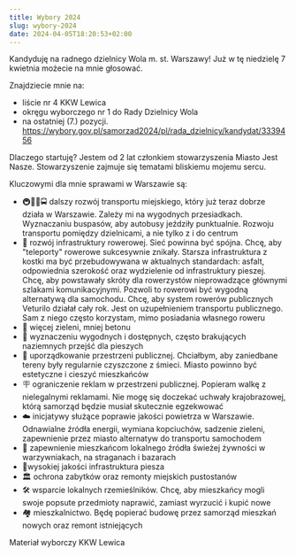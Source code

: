 ```yaml
---
title: Wybory 2024
slug: wybory-2024
date: 2024-04-05T18:20:53+02:00
---
```


Kandyduję na radnego dzielnicy Wola m. st. Warszawy!
Już w tę niedzielę 7 kwietnia możecie na mnie głosować.

Znajdziecie mnie na:
- liście nr 4 KKW Lewica
- okręgu wyborczego nr 1 do Rady Dzielnicy Wola
- na ostatniej (7.) pozycji.
https://wybory.gov.pl/samorzad2024/pl/rada_dzielnicy/kandydat/3339456

Dlaczego startuję?
Jestem od 2 lat członkiem stowarzyszenia Miasto Jest Nasze.
Stowarzyszenie zajmuje się tematami bliskiemu mojemu sercu.

Kluczowymi dla mnie sprawami w Warszawie są:
- 🚇🚆🚊🚍 dalszy rozwój transportu miejskiego, który już teraz dobrze działa w Warszawie. Zależy mi na wygodnych przesiadkach. Wyznaczaniu buspasów, aby autobusy jeździły punktualnie. Rozwoju transportu pomiędzy dzielnicami, a nie tylko z i do centrum
- 🚴 rozwój infrastruktury rowerowej. Sieć powinna być spójna. Chcę, aby "teleporty" rowerowe sukcesywnie znikały. Starsza infrastruktura z kostki ma być przebudowywana w aktualnych standardach: asfalt, odpowiednia szerokość oraz wydzielenie od infrastruktury pieszej. Chcę, aby powstawały skróty dla rowerzystów nieprowadzące głównymi szlakami komunikacyjnymi. Pozwoli to rowerowi być wygodną alternatywą dla samochodu.
Chcę, aby system rowerów publicznych Veturilo działał cały rok. Jest on uzupełnieniem transportu publicznego. Sam z niego często korzystam, mimo posiadania własnego roweru
- 🌳 więcej zieleni, mniej betonu
- 🦓 wyznaczeniu wygodnych i dostępnych, często brakujących naziemnych przejść dla pieszych
- 🧹 uporządkowanie przestrzeni publicznej. Chciałbym, aby zaniedbane tereny były regularnie czyszczone z śmieci. Miasto powinno być estetyczne i cieszyć mieszkańców
- 🪧 ograniczenie reklam w przestrzeni publicznej. Popieram walkę z nielegalnymi reklamami. Nie mogę się doczekać uchwały krajobrazowej, którą samorząd będzie musiał skutecznie egzekwować
- ☁️ inicjatywy służące poprawie jakości powietrza w Warszawie. Odnawialne źródła energii, wymiana kopciuchów, sadzenie zieleni, zapewnienie przez miasto alternatyw do transportu samochodem
- 🍅 zapewnienie mieszkańcom lokalnego źródła świeżej żywności w warzywniakach, na straganach i bazarach
- 🚶wysokiej jakości infrastruktura piesza
- 🏛️ ochrona zabytków oraz remonty miejskich pustostanów
- 🛠️ wsparcie lokalnych rzemieślników. Chcę, aby mieszkańcy mogli swoje popsute przedmioty naprawić, zamiast wyrzucić i kupić nowe
- 🏘️ mieszkalnictwo. Będę popierać budowę przez samorząd mieszkań nowych oraz remont istniejących

Materiał wyborczy KKW Lewica
